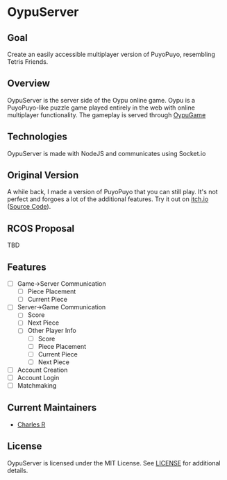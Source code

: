 # OypuServer

## Goal
Create an easily accessible multiplayer version of PuyoPuyo, resembling Tetris Friends.

## Overview
OypuServer is the server side of the Oypu online game. Oypu is a PuyoPuyo-like puzzle game played entirely in the web with online multiplayer functionality. The gameplay is served through [OypuGame](https://www.github.com/taliyos/oypugame)

## Technologies
OypuServer is made with NodeJS and communicates using Socket.io

## Original Version
A while back, I made a version of PuyoPuyo that you can still play. It's not perfect and forgoes a lot of the additional features. Try it out on [itch.io](https://taliyos.itch.io/puyojs) ([Source Code](https://www.github.com/taliyos/puyojs)).

## RCOS Proposal
TBD

## Features
 - [ ] Game->Server Communication
   - [ ] Piece Placement
   - [ ] Current Piece
 - [ ] Server->Game Communication
   - [ ] Score
   - [ ] Next Piece
   - [ ] Other Player Info
     - [ ] Score
     - [ ] Piece Placement
     - [ ] Current Piece
     - [ ] Next Piece
 - [ ] Account Creation
 - [ ] Account Login
 - [ ] Matchmaking

## Current Maintainers
- [Charles R](https://www.github.com/taliyos)

## License
OypuServer is licensed under the MIT License. See [LICENSE](LICENSE) for additional details.

